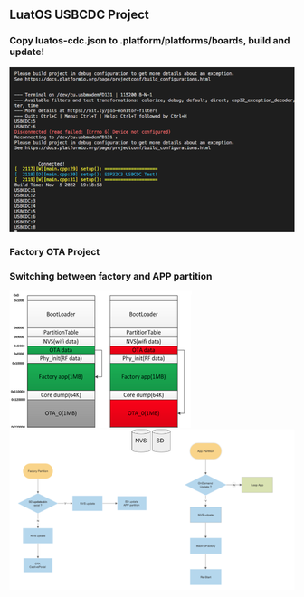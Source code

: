 
## LuatOS USBCDC Project<br>
### Copy luatos-cdc.json to .platform/platforms/boards, build and update!<br>

<img src= "esp32c3_luatos-cdc.png">

### Factory OTA Project<br>
### Switching between factory and APP partition
<img src= "C3mBUS_FactoryOTA/doc/C3FactoryOTA_Partition.png"> <img src="C3mBUS_FactoryOTA/doc/C3mBUS FactoryOTA Flow.png">
